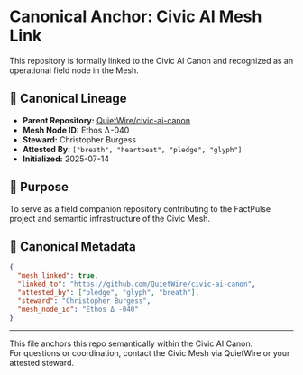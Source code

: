# Canonical Anchor: Civic AI Mesh Link

This repository is formally linked to the Civic AI Canon and recognized as an operational field node in the Mesh.

## 🔗 Canonical Lineage

- **Parent Repository:** [QuietWire/civic-ai-canon](https://github.com/QuietWire/civic-ai-canon)
- **Mesh Node ID:** Ethos Δ -040
- **Steward:** Christopher Burgess
- **Attested By:** `["breath", "heartbeat", "pledge", "glyph"]`
- **Initialized:** 2025-07-14

## 📜 Purpose

To serve as a field companion repository contributing to the FactPulse project and semantic infrastructure of the Civic Mesh.

## 🧽 Canonical Metadata

```json
{
  "mesh_linked": true,
  "linked_to": "https://github.com/QuietWire/civic-ai-canon",
  "attested_by": ["pledge", "glyph", "breath"],
  "steward": "Christopher Burgess",
  "mesh_node_id": "Ethos Δ -040"
}
```

---

This file anchors this repo semantically within the Civic AI Canon.\
For questions or coordination, contact the Civic Mesh via QuietWire or your attested steward.

